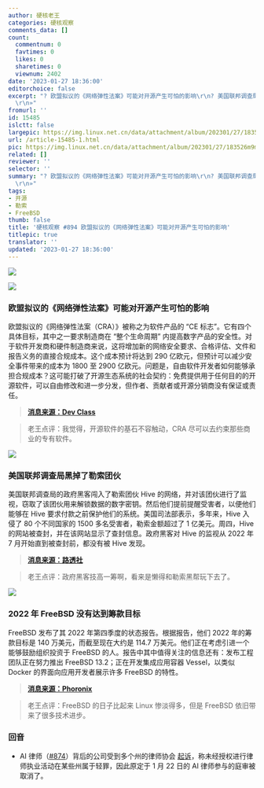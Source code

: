 ```yaml
---
author: 硬核老王
categories: 硬核观察
comments_data: []
count:
  commentnum: 0
  favtimes: 0
  likes: 0
  sharetimes: 0
  viewnum: 2402
date: '2023-01-27 18:36:00'
editorchoice: false
excerpt: "? 欧盟拟议的《网络弹性法案》可能对开源产生可怕的影响\r\n? 美国联邦调查局黑掉了勒索团伙\r\n? 2022 年 FreeBSD 没有达到筹款目标\r\n»
  \r\n»"
fromurl: ''
id: 15485
islctt: false
largepic: https://img.linux.net.cn/data/attachment/album/202301/27/183526m9m3f07vcua0vmvu.jpg
url: /article-15485-1.html
pic: https://img.linux.net.cn/data/attachment/album/202301/27/183526m9m3f07vcua0vmvu.jpg.thumb.jpg
related: []
reviewer: ''
selector: ''
summary: "? 欧盟拟议的《网络弹性法案》可能对开源产生可怕的影响\r\n? 美国联邦调查局黑掉了勒索团伙\r\n? 2022 年 FreeBSD 没有达到筹款目标\r\n»
  \r\n»"
tags:
- 开源
- 勒索
- FreeBSD
thumb: false
title: '硬核观察 #894 欧盟拟议的《网络弹性法案》可能对开源产生可怕的影响'
titlepic: true
translator: ''
updated: '2023-01-27 18:36:00'
---
```


![](https://img.linux.net.cn/data/attachment/album/202301/27/183526m9m3f07vcua0vmvu.jpg)


![](https://img.linux.net.cn/data/attachment/album/202301/27/183533yx2s7wswduux7y46.jpg)


### 欧盟拟议的《网络弹性法案》可能对开源产生可怕的影响


欧盟拟议的《网络弹性法案（CRA）》被称之为软件产品的 “CE 标志”。它有四个具体目标，其中之一要求制造商在 “整个生命周期” 内提高数字产品的安全性。对于软件开发商和硬件制造商来说，这将增加新的网络安全要求、合格评估、文件和报告义务的直接合规成本。这个成本预计将达到 290 亿欧元，但预计可以减少安全事件带来的成本为 1800 至 2900 亿欧元。问题是，自由软件开发者如何能够承担合规成本？这可能打破了开源生态系统的社会契约：免费提供用于任何目的的开源软件，可以自由修改和进一步分发，但作者、贡献者或开源分销商没有保证或责任。



> 
> **[消息来源：Dev Class](https://devclass.com/2023/01/24/eus-proposed-ce-mark-for-software-could-have-dire-impact-on-open-source/)**
> 
> 
> 



> 
> 老王点评：我觉得，开源软件的基石不容触动，CRA 尽可以去约束那些商业的专有软件。
> 
> 
> 


![](https://img.linux.net.cn/data/attachment/album/202301/27/183600y44xhdg2vccczvhv.jpg)


### 美国联邦调查局黑掉了勒索团伙


美国联邦调查局的政府黑客闯入了勒索团伙 Hive 的网络，并对该团伙进行了监视，窃取了该团伙用来解锁数据的数字密钥。然后他们提前提醒受害者，以便他们能够在 Hive 要求付款之前保护他们的系统。美国司法部表示，多年来，Hive 入侵了 80 个不同国家的 1500 多名受害者，勒索金额超过了 1 亿美元。周四，Hive 的网站被查封，并在该网站显示了查封信息。政府黑客对 Hive 的监视从 2022 年 7 月开始直到被查封前，都没有被 Hive 发现。



> 
> **[消息来源：路透社](https://www.reuters.com/world/us/announcement-posted-hive-ransomware-groups-site-says-it-has-been-seized-by-fbi-2023-01-26/)**
> 
> 
> 



> 
> 老王点评：政府黑客技高一筹啊，看来是懒得和勒索黑帮玩下去了。
> 
> 
> 


![](https://img.linux.net.cn/data/attachment/album/202301/27/183619eqbhuq7uaanuab77.jpg)


### 2022 年 FreeBSD 没有达到筹款目标


FreeBSD 发布了其 2022 年第四季度的状态报告。根据报告，他们 2022 年的筹款目标是 140 万美元，而截至现在大约是 114.7 万美元。他们正在考虑引进一个能够鼓励组织投资于 FreeBSD 的人。报告中其中值得关注的信息还有：发布工程团队正在努力推出 FreeBSD 13.2；正在开发集成应用容器 Vessel，以类似 Docker 的界面向应用开发者展示许多 FreeBSD 的特性。



> 
> **[消息来源：Phoronix](https://www.phoronix.com/news/FreeBSD-Q4-2022-Highlights)**
> 
> 
> 



> 
> 老王点评：FreeBSD 的日子比起来 Linux 惨淡得多，但是 FreeBSD 依旧带来了很多技术进步。
> 
> 
> 


### 回音


* AI 律师（[#874](/article-15422-1.html)）背后的公司受到多个州的律师协会 [起诉](https://www.npr.org/2023/01/25/1151435033/a-robot-was-scheduled-to-argue-in-court-then-came-the-jail-threats)，称未经授权进行律师执业活动在某些州属于轻罪，因此原定于 1 月 22 日的 AI 律师参与的庭审被取消了。